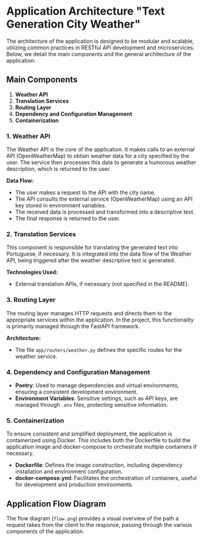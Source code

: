 # Application Architecture "Text Generation City Weather"

The architecture of the application is designed to be modular and scalable, utilizing common practices in RESTful API development and microservices. Below, we detail the main components and the general architecture of the application:

## Main Components

1. **Weather API**
2. **Translation Services**
3. **Routing Layer**
4. **Dependency and Configuration Management**
5. **Containerization**

### 1. Weather API

The Weather API is the core of the application. It makes calls to an external API (OpenWeatherMap) to obtain weather data for a city specified by the user. The service then processes this data to generate a humorous weather description, which is returned to the user.

**Data Flow:**
- The user makes a request to the API with the city name.
- The API consults the external service (OpenWeatherMap) using an API key stored in environment variables.
- The received data is processed and transformed into a descriptive text.
- The final response is returned to the user.

### 2. Translation Services

This component is responsible for translating the generated text into Portuguese, if necessary. It is integrated into the data flow of the Weather API, being triggered after the weather descriptive text is generated.

**Technologies Used:**
- External translation APIs, if necessary (not specified in the README).

### 3. Routing Layer

The routing layer manages HTTP requests and directs them to the appropriate services within the application. In the project, this functionality is primarily managed through the FastAPI framework.

**Architecture:**
- The file `app/routers/weather.py` defines the specific routes for the weather service.

### 4. Dependency and Configuration Management

- **Poetry**: Used to manage dependencies and virtual environments, ensuring a consistent development environment.
- **Environment Variables**: Sensitive settings, such as API keys, are managed through `.env` files, protecting sensitive information.

### 5. Containerization

To ensure consistent and simplified deployment, the application is containerized using Docker. This includes both the Dockerfile to build the application image and docker-compose to orchestrate multiple containers if necessary.

- **Dockerfile**: Defines the image construction, including dependency installation and environment configuration.
- **docker-compose.yml**: Facilitates the orchestration of containers, useful for development and production environments.

## Application Flow Diagram

The flow diagram (`flow.png`) provides a visual overview of the path a request takes from the client to the response, passing through the various components of the application.

